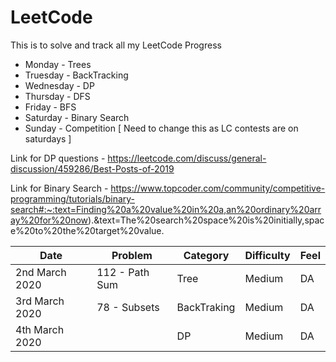 # LeetCode
This is to solve and track all my LeetCode Progress
* Monday - Trees
* Truesday - BackTracking
* Wednesday - DP
* Thursday - DFS
* Friday - BFS
* Saturday - Binary Search
* Sunday - Competition [ Need to change this as LC contests are on saturdays ]

Link for DP questions - https://leetcode.com/discuss/general-discussion/459286/Best-Posts-of-2019

Link for Binary Search - https://www.topcoder.com/community/competitive-programming/tutorials/binary-search#:~:text=Finding%20a%20value%20in%20a,an%20ordinary%20array%20for%20now).&text=The%20search%20space%20is%20initially,space%20to%20the%20target%20value.


| Date  | Problem  | Category  | Difficulty  | Feel  |
|---|---|---|---|---|
| 2nd March 2020  | 112 - Path Sum  | Tree  | Medium  | DA  |
| 3rd March 2020  | 78 - Subsets  | BackTraking  | Medium   | DA  |
| 4th March 2020  |   | DP  | Medium  | DA  |
